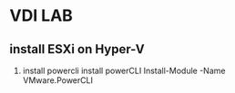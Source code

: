 


# VDI LAB

## install ESXi on Hyper-V

1. install powercli
    install powerCLI
Install-Module -Name VMware.PowerCLI














<!--stackedit_data:
eyJoaXN0b3J5IjpbNDI0NDE4NjcsNzMwOTk4MTE2XX0=
-->